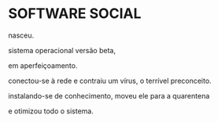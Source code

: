 # SOFTWARE SOCIAL

nasceu.

sistema operacional
versão beta,

em aperfeiçoamento.

conectou-se à rede
e contraiu um vírus,
o terrível preconceito.

instalando-se de conhecimento,
moveu ele para a quarentena

e otimizou todo o sistema.
